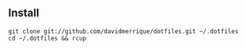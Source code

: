 Install
-------

    git clone git://github.com/davidmerrique/dotfiles.git ~/.dotfiles
    cd ~/.dotfiles && rcup
